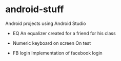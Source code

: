 # android-stuff
Android projects using Android Studio

- EQ
	An equalizer created for a friend for his class

- Numeric keyboard on screen
	On test

- FB login
	Implementation of facebook login

